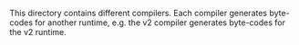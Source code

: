 
This directory contains different compilers.
Each compiler generates byte-codes for another runtime, e.g. the v2 compiler generates
byte-codes for the v2 runtime.
